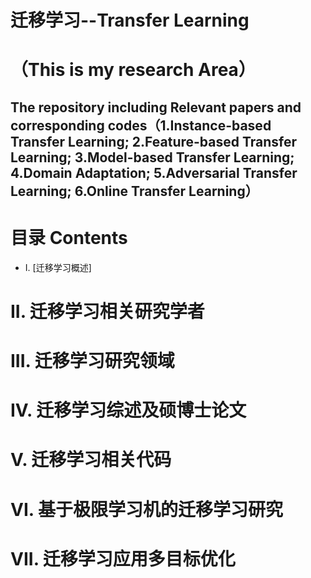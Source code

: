 # 迁移学习--Transfer Learning 
（This is my research Area）
=============================
The repository including Relevant papers and corresponding codes（1.Instance-based Transfer Learning;  2.Feature-based Transfer Learning; 3.Model-based Transfer Learning; 4.Domain Adaptation; 5.Adversarial Transfer Learning;  6.Online Transfer Learning）
-----------------------------------------------------------------------------------------------------------------------
# 目录 Contents
* I. [迁移学习概述]
# II. 迁移学习相关研究学者
# III. 迁移学习研究领域
# IV. 迁移学习综述及硕博士论文
# V. 迁移学习相关代码
# VI. 基于极限学习机的迁移学习研究
# VII. 迁移学习应用多目标优化


